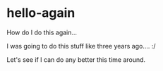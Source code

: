 # hello-again
How do I do this again...

I was going to do this stuff like three years ago.... :/

Let's see if I can do any better this time around.
